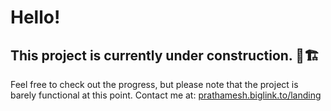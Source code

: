 # Hello!
## This project is currently under construction. 🚧🏗

Feel free to check out the progress, but please note that the project is barely functional at this point.
Contact me at: [prathamesh.biglink.to/landing](https://prathamesh.biglink.to/landing)
